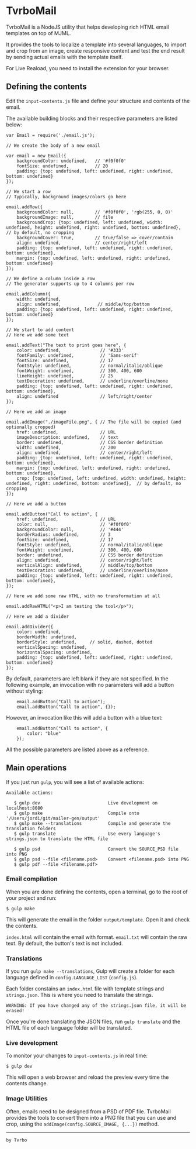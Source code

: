 TvrboMail
===

TvrboMail is a NodeJS utility that helps developing rich HTML email templates on top of MJML.

It provides the tools to localize a template into several languages, to import and crop from an image, create responsive content and test the end result by sending actual emails with the template itself.

For Live Reaload, you need to install the extension for your browser.

## Defining the contents
Edit the `input-contents.js` file and define your structure and contents of the email.

The available building blocks and their respective parameters are listed below:

	var Email = require('./email.js');

	// We create the body of a new email
		
	var email = new Email({
		backgroundColor: undefined,   // '#f0f0f0'
		fontSize: undefined,          // 20
		padding: {top: undefined, left: undefined, right: undefined, bottom: undefined}
	});

	// We start a row
	// Typically, background images/colors go here
	
	email.addRow({
		backgroundColor: null,        // '#f0f0f0', 'rgb(255, 0, 0)'
		backgroundImage: null,        // file
		backgroundCrop: {top: undefined, left: undefined, width: undefined, height: undefined, right: undefined, bottom: undefined},  // by default, no cropping
		backgroundCover: true,        // true/false => cover/contain
		align: undefined,             // center/right/left
		padding: {top: undefined, left: undefined, right: undefined, bottom: undefined},
		margin: {top: undefined, left: undefined, right: undefined, bottom: undefined}
	});
	
	// We define a column inside a row
	// The generator supports up to 4 columns per row
	
	email.addColumn({
		width: undefined,
		align: undefined,              // middle/top/bottom
		padding: {top: undefined, left: undefined, right: undefined, bottom: undefined}
	});

	// We start to add content
	// Here we add some text
		
	email.addText("The text to print goes here", {
		color: undefined,               // '#333'
		fontFamily: undefined,          // 'Sans-serif'
		fontSize: undefined,            // 17
		fontStyle: undefined,           // normal/italic/oblique
		fontWeight: undefined, 			// 300, 400, 600
		lineHeight: undefined,			// 25
		textDecoration: undefined,		// underline/overline/none
		padding: {top: undefined, left: undefined, right: undefined, bottom: undefined},
		align: undefined                // left/right/center
	});

	// Here we add an image
		
	email.addImage("./imageFile.png", { // The file will be copied (and optionally cropped)
		href: undefined,                // URL
		imageDescription: undefined,    // text
		border: undefined, 				// CSS border definition
		width: undefined,				// 200
		align: undefined,				// center/right/left
		padding: {top: undefined, left: undefined, right: undefined, bottom: undefined},
		margin: {top: undefined, left: undefined, right: undefined, bottom: undefined},
		crop: {top: undefined, left: undefined, width: undefined, height: undefined, right: undefined, bottom: undefined},  // by default, no cropping
	});

	// Here we add a button
		
	email.addButton("Call to action", {
		href: undefined,                // URL
		color: null,                    // '#f0f0f0'
		backgroundColor: null,          // '#444'
		borderRadius: undefined,        // 3
		fontSize: undefined,            // 17
		fontStyle: undefined,           // normal/italic/oblique
		fontWeight: undefined, 			// 300, 400, 600
		border: undefined, 				// CSS border definition
		align: undefined,               // center/right/left
		verticalAlign: undefined,       // middle/top/bottom
		textDecoration: undefined,		// underline/overline/none
		padding: {top: undefined, left: undefined, right: undefined, bottom: undefined},
	});
	
	// Here we add some raw HTML, with no transformation at all
	
	email.addRawHTML("<p>I am testing the tool</p>");
	
	// Here we add a divider
	
	email.addDivider({
		color: undefined,
		borderWidth: undefined,
		borderStyle: undefined,     // solid, dashed, dotted 
		verticalSpacing: undefined, 
		horizontalSpacing: undefined,
		padding: {top: undefined, left: undefined, right: undefined, bottom: undefined}
	});

By default, parameters are left blank if they are not specified. In the following example, an invocation with no parameters will add a button without styling:

		email.addButton("Call to action");
		email.addButton("Call to action", {});

However, an invocation like this will add a button with a blue text:

		email.addButton("Call to action", {
			color: "blue"
		});

All the possible parameters are listed above as a reference. 
		
## Main operations

If you just run `gulp`, you will see a list of available actions:

	Available actions:
	
	   $ gulp dev                          Live development on localhost:8080
	   $ gulp make                         Compile onto '/Users/jordi/git/mailer-gen/output'
	   $ gulp make --translations          Compile and generate the translation folders
	   $ gulp translate                    Use every language's strings.json to translate the HTML file
	
	   $ gulp psd                          Convert the SOURCE_PSD file into PNG
	   $ gulp psd --file <filename.psd>    Convert <filename.psd> into PNG
	   $ gulp pdf --file <filename.pdf>


### Email compilation

When you are done defining the contents, open a terminal, go to the root of your project and run:

	$ gulp make

This will generate the email in the folder `output/template`. Open it and check the contents. 

`index.html` will contain the email with format. `email.txt` will contain the raw text. By default, the button's text is not included.

### Translations

If you run `gulp make --translations`, Gulp will create a folder for each language defined in `config.LANGUAGE_LIST` (`config.js`).

Each folder constains an `index.html` file with template strings and `strings.json`. This is where you need to translate the strings. 

	WARNING: If you have changed any of the strings.json file, it will be erased!

Once you're done translating the JSON files, run `gulp translate` and the HTML file of each language folder will be translated. 

### Live development

To monitor your changes to `input-contents.js` in real time:

	$ gulp dev
	
This will open a web browser and reload the preview every time the contents change.

### Image Utilities

Often, emails need to be designed from a PSD of PDF file. TvrboMail provides the tools to convert them into a PNG file that you can use and crop, using the `addImage(config.SOURCE_IMAGE, {...})` method. 


---
`by Tvrbo`